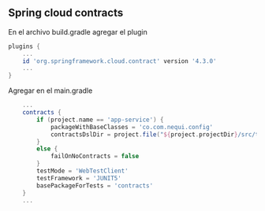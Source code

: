 ## Spring cloud contracts

En el archivo build.gradle agregar el plugin

```gradle
plugins {
    ...
    id 'org.springframework.cloud.contract' version '4.3.0'
    ...
}
```
Agregar en el main.gradle
```gradle
    ...
    contracts {
        if (project.name == 'app-service') {
            packageWithBaseClasses = 'co.com.nequi.config'
            contractsDslDir = project.file("${project.projectDir}/src/test/java/contracts")
        }
        else {
            failOnNoContracts = false
        }
        testMode = 'WebTestClient'
        testFramework = 'JUNIT5'
        basePackageForTests = 'contracts'
    }
    ...
```